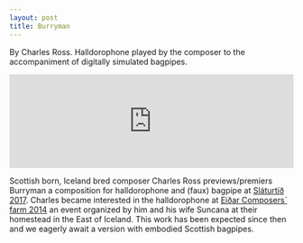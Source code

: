 ```yaml
---
layout: post
title: Burryman
---
```

By Charles Ross. Halldorophone played by the composer to the accompaniment of digitally simulated bagpipes.

<iframe width="100%" height="166" scrolling="no" frameborder="no" src="https://w.soundcloud.com/player/?url=https%3A//api.soundcloud.com/tracks/365415122&amp;color=%233d2d23&amp;auto_play=false&amp;hide_related=false&amp;show_comments=true&amp;show_user=true&amp;show_reposts=false&amp;show_teaser=true"></iframe>  

Scottish born, Iceland bred composer Charles Ross previews/premiers Burryman a composition for halldorophone and (faux) bagpipe at [Sláturtíð 2017](http://www.slatur.is/slaturtid/slaturtid-2017/). Charles became interested in the halldorophone at [Eiðar Composers´ farm 2014](http://composerfarm.blogspot.co.uk/) an event organized by him and his wife Suncana at their homestead in the East of Iceland. This work has been expected since then and we eagerly await a version with embodied Scottish bagpipes.
